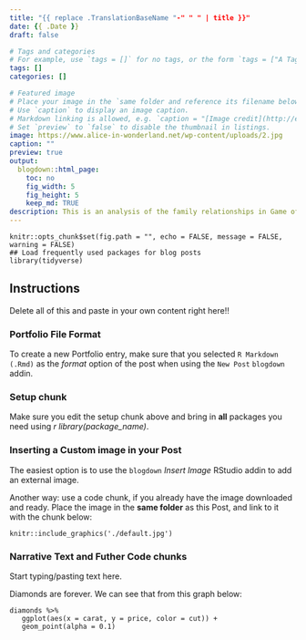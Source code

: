 ```yaml
---
title: "{{ replace .TranslationBaseName "-" " " | title }}"
date: {{ .Date }}
draft: false

# Tags and categories
# For example, use `tags = []` for no tags, or the form `tags = ["A Tag", "Another Tag"]` for one or more tags.
tags: []
categories: []

# Featured image
# Place your image in the `same folder and reference its filename below, e.g. `image = "example.jpg"`.
# Use `caption` to display an image caption.
# Markdown linking is allowed, e.g. `caption = "[Image credit](http://example.org)"`.
# Set `preview` to `false` to disable the thumbnail in listings.
image: https://www.alice-in-wonderland.net/wp-content/uploads/2.jpg
caption: ""
preview: true
output:
  blogdown::html_page:
    toc: no
    fig_width: 5
    fig_height: 5
    keep_md: TRUE
description: This is an analysis of the family relationships in Game of Thrones, using R. **EDIT THIS**.
---
```



```{r setup, echo = FALSE, message = FALSE, warning = FALSE}
knitr::opts_chunk$set(fig.path = "", echo = FALSE, message = FALSE, warning = FALSE)
## Load frequently used packages for blog posts
library(tidyverse)
```

## Instructions

Delete all of this and paste in your own content right here!!

### Portfolio File Format

To create a new Portfolio entry, make sure that you selected `R Markdown (.Rmd)` as the _format_ option of the post when using the `New Post` `blogdown` addin.

### Setup chunk

Make sure you edit the setup chunk above and bring in **all** packages you need using *r library(package_name)*. 


### Inserting a Custom image in your Post

The easiest option is to use the `blogdown` _Insert Image_ RStudio addin to add an external image.

Another way: use a code chunk, if you already have the image downloaded and ready. Place the image in the **same folder** as this Post, and link to it with the chunk below:

```{r echo=FALSE, out.width='100%', fig.align = "centre"}
knitr::include_graphics('./default.jpg')
```

### Narrative Text and Futher Code chunks

Start typing/pasting text here.

Diamonds are forever. We can see that from this graph below:

```{r}
diamonds %>% 
   ggplot(aes(x = carat, y = price, color = cut)) + 
   geom_point(alpha = 0.1)
   
```


